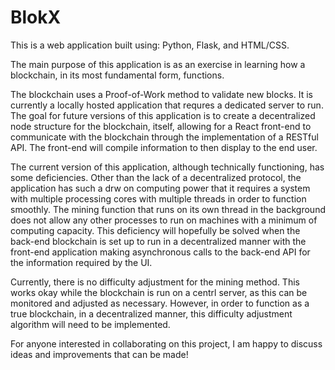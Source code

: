 # BlokX

This is a web application built using: Python, Flask, and HTML/CSS.

The main purpose of this application is as an exercise in learning how a blockchain, in its most fundamental form, functions.

The blockchain uses a Proof-of-Work method to validate new blocks. It is currently a locally hosted application that requres a dedicated server to run. The goal for future versions of this application is to create a decentralized node structure for the blockchain, itself, allowing for a React front-end to communicate with the blockchain through the implementation of a RESTful API. The front-end will compile information to then display to the end user.

The current version of this application, although technically functioning, has some deficiencies. Other than the lack of a decentralized protocol, the application has such a drw on computing power that it requires a system with multiple processing cores with multiple threads in order to function smoothly. The mining function that runs on its own thread in the background does not allow any other processes to run on machines with a minimum of computing capacity. This deficiency will hopefully be solved when the back-end blockchain is set up to run in a decentralized manner with the front-end application making asynchronous calls to the back-end API for the information required by the UI.

Currently, there is no difficulty adjustment for the mining method. This works okay while the blockchain is run on a centrl server, as this can be monitored and adjusted as necessary. However, in order to function as a true blockchain, in a decentralized manner, this difficulty adjustment algorithm will need to be implemented.

For anyone interested in collaborating on this project, I am happy to discuss ideas and improvements that can be made!
